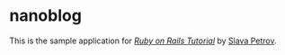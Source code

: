 # nanoblog
This is the sample application for [*Ruby on Rails Tutorial*](http://railstutorial.org/) by [Slava Petrov](https://github.com/cunctat0r).

